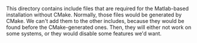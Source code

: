 This directory contains include files that are required for the Matlab-based installation without CMake.
Normally, those files would be generated by CMake. We can't add them to the other includes, because they 
would be found before the CMake-generated ones. Then, they will either not work on some systems, or they 
would disable some features we'd want.
